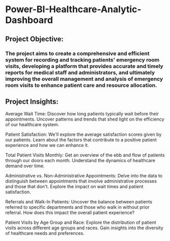 
# Power-BI-Healthcare-Analytic-Dashboard
## Project Objective:
### The project aims to create a comprehensive and efficient system for recording and tracking patients' emergency room visits, developing a platform that provides accurate and timely reports for medical staff and administrators, and ultimately improving the overall management and analysis of emergency room visits to enhance patient care and resource allocation.

## Project Insights:
Average Wait Time: Discover how long patients typically wait before their appointments. Uncover patterns and trends that shed light on the efficiency of our healthcare system.  

Patient Satisfaction: We'll explore the average satisfaction scores given by our patients. Learn about the factors that contribute to a positive patient experience and how we can enhance it.  

Total Patient Visits Monthly: Get an overview of the ebb and flow of patients through our doors each month. Understand the dynamics of healthcare demand over time.  

Administrative vs. Non-Administrative Appointments: Delve into the data to distinguish between appointments that involve administrative processes and those that don't. Explore the impact on wait times and patient satisfaction.  

Referrals and Walk-In Patients: Uncover the balance between patients referred to specific departments and those who walk in without prior referral. How does this impact the overall patient experience?  

Patient Visits by Age Group and Race: Explore the distribution of patient visits across different age groups and races. Gain insights into the diversity of healthcare needs and preferences.  
